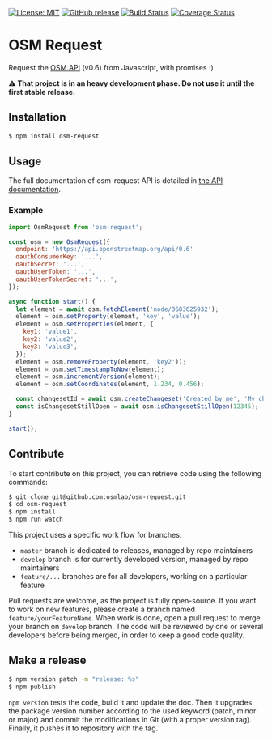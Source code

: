 [![License: MIT](https://img.shields.io/badge/license-MIT-blue.svg)](https://opensource.org/licenses/MIT)
[![GitHub release](https://img.shields.io/github/release/osmlab/osm-request.svg)](https://github.com/osmlab/osm-request/releases)
[![Build Status](https://api.travis-ci.org/osmlab/osm-request.svg?branch=develop)](http://travis-ci.org/osmlab/osm-request)
[![Coverage Status](https://coveralls.io/repos/github/osmlab/osm-request/badge.svg?branch=develop)](https://coveralls.io/github/osmlab/osm-request?branch=develop)

# OSM Request

Request the [OSM API](https://wiki.openstreetmap.org/wiki/API) (v0.6) from Javascript, with promises :)

**⚠ That project is in an heavy development phase. Do not use it until the first stable release.**


## Installation

```sh
$ npm install osm-request
```


## Usage

The full documentation of osm-request API is detailed in [the API documentation](API.md).

### Example

```javascript
import OsmRequest from 'osm-request';

const osm = new OsmRequest({
  endpoint: 'https://api.openstreetmap.org/api/0.6'
  oauthConsumerKey: '...',
  oauthSecret: '...',
  oauthUserToken: '...',
  oauthUserTokenSecret: '...',
});

async function start() {
  let element = await osm.fetchElement('node/3683625932');
  element = osm.setProperty(element, 'key', 'value');
  element = osm.setProperties(element, {
    key1: 'value1',
    key2: 'value2',
    key3: 'value3',
  });
  element = osm.removeProperty(element, 'key2'));
  element = osm.setTimestampToNow(element);
  element = osm.incrementVersion(element);
  element = osm.setCoordinates(element, 1.234, 0.456);

  const changesetId = await osm.createChangeset('Created by me', 'My changeset comment');
  const isChangesetStillOpen = await osm.isChangesetStillOpen(12345);
}

start();
```


## Contribute

To start contribute on this project, you can retrieve code using the following commands:

```sh
$ git clone git@github.com:osmlab/osm-request.git
$ cd osm-request
$ npm install
$ npm run watch
```

This project uses a specific work flow for branches:

* `master` branch is dedicated to releases, managed by repo maintainers
* `develop` branch is for currently developed version, managed by repo maintainers
* `feature/...` branches are for all developers, working on a particular feature

Pull requests are welcome, as the project is fully open-source. If you want to work on new features, please create a branch named `feature/yourFeatureName`. When work is done, open a pull request to merge your branch on `develop` branch. The code will be reviewed by one or several developers before being merged, in order to keep a good code quality.


## Make a release

```sh
$ npm version patch -m "release: %s"
$ npm publish
```

`npm version` tests the code, build it and update the doc. Then it upgrades the package version number according to the used keyword (patch, minor or major) and commit the modifications in Git (with a proper version tag). Finally, it pushes it to repository with the tag.
